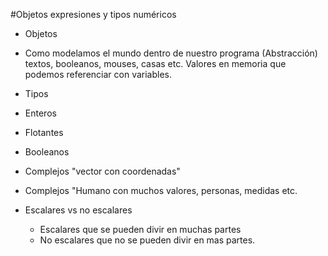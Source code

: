 #Objetos expresiones y tipos numéricos

- Objetos
- Como modelamos el mundo dentro de nuestro programa (Abstracción) textos, booleanos, mouses, casas etc. Valores en memoria que podemos referenciar con variables.
- Tipos
- Enteros
- Flotantes
- Booleanos
- Complejos "vector con coordenadas"
- Complejos "Humano con muchos valores, personas, medidas etc.

- Escalares vs no escalares
  - Escalares que se pueden divir en muchas partes
  - No escalares que no se pueden divir en mas partes.
